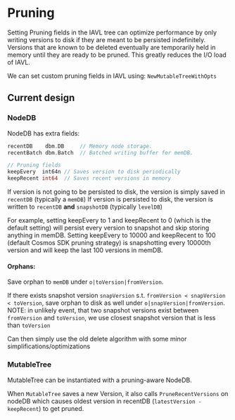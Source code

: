 # Pruning

Setting Pruning fields in the IAVL tree can optimize performance by only writing versions to disk if they are meant to be persisted indefinitely. Versions that are known to be deleted eventually are temporarily held in memory until they are ready to be pruned. This greatly reduces the I/O load of IAVL.

We can set custom pruning fields in IAVL using: `NewMutableTreeWithOpts`

## Current design

### NodeDB
NodeDB has extra fields:

```go
recentDB    dbm.DB     // Memory node storage.
recentBatch dbm.Batch  // Batched writing buffer for memDB.

// Pruning fields
keepEvery  int64n // Saves version to disk periodically
keepRecent int64  // Saves recent versions in memory
```

If version is not going to be persisted to disk, the version is simply saved in `recentDB` (typically a `memDB`)
If version is persisted to disk, the version is written to `recentDB` **and** `snapshotDB` (typically `levelDB`)

For example, setting keepEvery to 1 and keepRecent to 0 (which is the default setting) will persist every version to snapshot and skip storing
anything in memDB. Setting keepEvery to 10000 and keepRecent to 100 (default Cosmos SDK pruning strategy) is snapshotting every 10000th version and will keep the last 100 versions
in memDB.

#### Orphans:

Save orphan to `memDB` under `o|toVersion|fromVersion`.

If there exists snapshot version `snapVersion` s.t. `fromVersion < snapVersion < toVersion`, save orphan to disk as well under `o|snapVersion|fromVersion`.
NOTE: in unlikely event, that two snapshot versions exist between `fromVersion` and `toVersion`, we use closest snapshot version that is less than `toVersion`

Can then simply use the old delete algorithm with some minor simplifications/optimizations

### MutableTree

MutableTree can be instantiated with a pruning-aware NodeDB.

When `MutableTree` saves a new Version, it also calls `PruneRecentVersions` on nodeDB which causes oldest version in recentDB (`latestVersion - keepRecent`) to get pruned.
